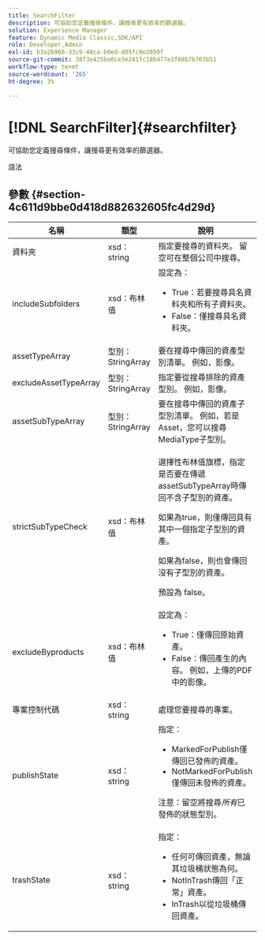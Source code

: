 ```yaml
---
title: SearchFilter
description: 可協助您定義搜尋條件，讓搜尋更有效率的篩選器。
solution: Experience Manager
feature: Dynamic Media Classic,SDK/API
role: Developer,Admin
exl-id: b3a26966-33c9-48ca-b0ed-d05fc0e2050f
source-git-commit: 38f3e425be0ce3e241fc18b477e3f68b7b763b51
workflow-type: tm+mt
source-wordcount: '265'
ht-degree: 3%

---
```


# [!DNL SearchFilter]{#searchfilter}

可協助您定義搜尋條件，讓搜尋更有效率的篩選器。

語法

## 參數 {#section-4c611d9bbe0d418d882632605fc4d29d}

<table id="table_57CEE262A33A4E898C6AFB30C93FD874"> 
 <thead> 
  <tr> 
   <th colname="col1" class="entry"> 名稱 </th> 
   <th colname="col2" class="entry"> 類型 </th> 
   <th colname="col3" class="entry"> 說明 </th> 
  </tr> 
 </thead>
 <tbody> 
  <tr> 
   <td colname="col1"> <span class="codeph"> <span class="varname">資料夾</span> </span> </td> 
   <td colname="col2"> <span class="codeph"> xsd：string</span> </td> 
   <td colname="col3"> 指定要搜尋的資料夾。 留空可在整個公司中搜尋。 </td> 
  </tr> 
  <tr> 
   <td colname="col1"> <span class="codeph"> <span class="varname"> includeSubfolders</span> </span> </td> 
   <td colname="col2"> <span class="codeph"> xsd：布林值</span> </td> 
   <td colname="col3">設定為： 
    <ul id="ul_BD8686943BD14D05A21C00192D4D70D3"> 
     <li id="li_B6A6DE5AAEFF4A80A8413B4785A88222"><span class="codeph"> True</span>：若要搜尋具名資料夾和所有子資料夾。 </li> 
     <li id="li_10A581F98B4847ED8EBE4AECC3AD70A8"><span class="codeph"> False</span>：僅搜尋具名資料夾。 </li> 
    </ul> </td> 
  </tr> 
  <tr> 
   <td colname="col1"> <span class="codeph"> <span class="varname"> assetTypeArray</span> </span> </td> 
   <td colname="col2"> <span class="codeph">型別：StringArray</span> </td> 
   <td colname="col3">要在搜尋中傳回的資產型別清單。 例如，<span class="codeph">影像</span>。 </td> 
  </tr> 
  <tr> 
   <td colname="col1"> <span class="codeph"> <span class="varname"> excludeAssetTypeArray</span> </span> </td> 
   <td colname="col2"> <span class="codeph">型別：StringArray</span> </td> 
   <td colname="col3"> 指定要從搜尋排除的資產型別。 例如，影像。 </td> 
  </tr> 
  <tr> 
   <td colname="col1"> <span class="codeph"> <span class="varname"> assetSubTypeArray</span> </span> </td> 
   <td colname="col2"> <span class="codeph">型別：StringArray</span> </td> 
   <td colname="col3">要在搜尋中傳回的資產子型別清單。 例如，若是<span class="codeph"> Asset</span>，您可以搜尋<span class="codeph"> MediaType</span>子型別。 </td> 
  </tr> 
  <tr> 
   <td colname="col1"><span class="codeph"><span class="varname"> strictSubTypeCheck</span></span> </td> 
   <td colname="col2"><span class="codeph"> xsd：布林值</span> </td> 
   <td colname="col3"> <p>選擇性布林值旗標，指定是否要在傳遞<span class="codeph"> assetSubTypeArray</span>時傳回不含子型別的資產。 </p> <p>如果為true，則僅傳回具有其中一個指定子型別的資產。 </p> <p>如果為false，則也會傳回沒有子型別的資產。 </p> <p>預設為 false。 </p> </td> 
  </tr> 
  <tr> 
   <td colname="col1"> <span class="codeph"> <span class="varname"> excludeByproducts</span> </span> </td> 
   <td colname="col2"> <span class="codeph"> xsd：布林值</span> </td> 
   <td colname="col3">設定為： 
    <ul id="ul_8C164A5D9F0F43968C86A67FA6884F35"> 
     <li id="li_D8009688FF2C439D98D6C1052C1A6CBE"><span class="codeph"> True</span>：僅傳回原始資產。 </li> 
     <li id="li_4970226BF0FF42388CAE4415FB63AF16"><span class="codeph"> False</span>：傳回產生的內容。 例如，上傳的PDF中的影像。 </li> 
    </ul> </td> 
  </tr> 
  <tr> 
   <td colname="col1"> <span class="codeph"> <span class="varname">專案控制代碼</span> </span> </td> 
   <td colname="col2"> <span class="codeph"> xsd：string</span> </td> 
   <td colname="col3"> 處理您要搜尋的專案。 </td> 
  </tr> 
  <tr> 
   <td colname="col1"> <span class="codeph"> <span class="varname"> publishState</span> </span> </td> 
   <td colname="col2"> <span class="codeph"> xsd：string</span> </td> 
   <td colname="col3">指定： 
    <ul id="ul_96FFEE28F7624C1FB0356776B4C7CD53"> 
     <li id="li_DCB07288E5F44E05A4D83D3F34B0E08E"><span class="codeph"> MarkedForPublish</span>僅傳回已發佈的資產。 </li> 
     <li id="li_9A9A852248DB490DB958AE986DF02672"><span class="codeph"> NotMarkedForPublish</span>僅傳回未發佈的資產。 </li> 
    </ul> <p>注意：留空將搜尋<i>所有</i>已發佈的狀態型別。 </p> </td> 
  </tr> 
  <tr> 
   <td colname="col1"> <span class="codeph"> <span class="varname"> trashState</span> </span> </td> 
   <td colname="col2"> <span class="codeph"> xsd：string</span> </td> 
   <td colname="col3">指定： 
    <ul id="ul_D31B903FA8DA4CFFABAFABA3D8DA91EC"> 
     <li id="li_E4386C8260E64F0BAFE5BA57FF788E48"><span class="codeph">任何</span>可傳回資產，無論其垃圾桶狀態為何。 </li> 
     <li id="li_0B8933FE18C643828075EC8CE8C0223C"><span class="codeph"> NotInTrash</span>傳回「正常」資產。 </li> 
     <li id="li_A1F46A0762FA4D4BA9F7247338238DC6"><span class="codeph"> InTrash</span>以從垃圾桶傳回資產。 </li> 
    </ul> </td> 
  </tr> 
 </tbody> 
</table>
